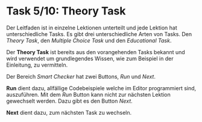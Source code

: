 # Task 5/10: Theory Task
Der Leitfaden ist in einzelne Lektionen unterteilt und jede Lektion hat unterschiedliche Tasks.
Es gibt drei unterschiedliche Arten von Tasks. Den *Theory Task*, den *Multiple Choice Task*
und den *Educational Task*. 

Der **Theory Task** ist bereits aus den vorangehenden Tasks bekannt und wird verwendet um grundlegendes Wissen, wie zum 
Beispiel in der Einleitung, zu vermitteln.

Der Bereich *Smart Checker* hat zwei Buttons, *Run* und *Next*.

**Run** dient dazu, allfällige Codebeispiele welche im Editor programmiert sind, auszuführen. Mit dem 
*Run* Button kann nicht zur nächsten Lektion gewechselt werden. Dazu gibt es den Button *Next*.

**Next** dient dazu, zum nächsten Task zu wechseln.